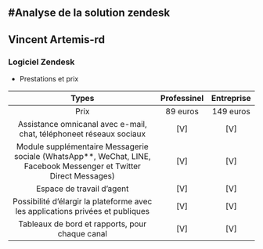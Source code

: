 #Analyse de la solution zendesk
---
## Vincent Artemis-rd
### Logiciel Zendesk

 + Prestations et prix
 
|Types|Professinel|Entreprise
|:-:|:-:| :-:
|Prix|89 euros| 149 euros
|Assistance omnicanal avec e-mail, chat, téléphoneet réseaux sociaux| [V]| [V] 
| Module supplémentaire Messagerie sociale (WhatsApp**, WeChat, LINE, Facebook Messenger et Twitter Direct Messages)| [V]| [V] 
|Espace de travail d’agent | [V]| [V] 
|Possibilité d’élargir la plateforme avec les applications privées et publiques | [V]| [V]
|Tableaux de bord et rapports, pour chaque canal| [V]| [V]